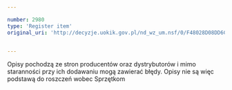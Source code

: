 ```yaml
---

number: 2980
type: 'Register item'
original_uri: 'http://decyzje.uokik.gov.pl/nd_wz_um.nsf/0/F48028D08DD6CA26C12579CA00428BBA?OpenDocument'


---
```


Opisy pochodzą ze stron producentów oraz dystrybutorów i mimo staranności przy ich dodawaniu mogą zawierać błędy. Opisy nie są więc podstawą do roszczeń wobec Sprzętkom
